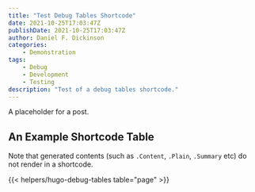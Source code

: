 ```yaml
---
title: "Test Debug Tables Shortcode"
date: 2021-10-25T17:03:47Z
publishDate: 2021-10-25T17:03:47Z
author: Daniel F. Dickinson
categories:
    - Demonstration
tags:
    - Debug
    - Development
    - Testing
description: "Test of a debug tables shortcode."
---
```

A placeholder for a post.

## An Example Shortcode Table

Note that generated contents (such as ``.Content``, ``.Plain``, ``.Summary`` etc) do not render in a shortcode.

{{< helpers/hugo-debug-tables table="page" >}}
